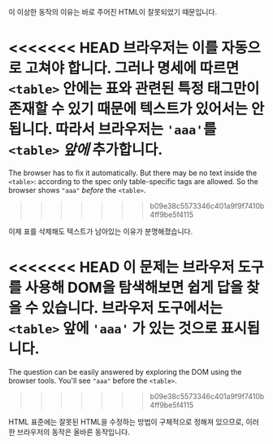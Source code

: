 이 이상한 동작의 이유는 바로 주어진 HTML이 잘못되었기 때문입니다.

<<<<<<< HEAD
브라우저는 이를 자동으로 고쳐야 합니다. 그러나 명세에 따르면 `<table>` 안에는 표와 관련된 특정 태그만이 존재할 수 있기 때문에 텍스트가 있어서는 안 됩니다. 따라서 브라우저는 `'aaa'`를 `<table>` *앞에* 추가합니다.
=======
The browser has to fix it automatically. But there may be no text inside the `<table>`: according to the spec only table-specific tags are allowed. So the browser shows `"aaa"` *before* the `<table>`.
>>>>>>> b09e38c5573346c401a9f9f7410b4ff9be5f4115

이제 표를 삭제해도 텍스트가 남아있는 이유가 분명해졌습니다.

<<<<<<< HEAD
이 문제는 브라우저 도구를 사용해 DOM을 탐색해보면 쉽게 답을 찾을 수 있습니다. 브라우저 도구에서는 `<table>` 앞에 `'aaa'` 가 있는 것으로 표시됩니다.
=======
The question can be easily answered by exploring the DOM using the browser tools. You'll see `"aaa"` before the `<table>`.
>>>>>>> b09e38c5573346c401a9f9f7410b4ff9be5f4115

HTML 표준에는 잘못된 HTML을 수정하는 방법이 구체적으로 정해져 있으므로, 이러한 브라우저의 동작은 올바른 동작입니다.